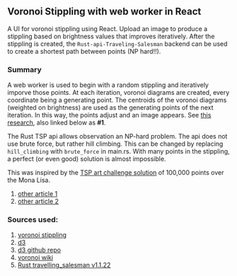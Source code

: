 ## Voronoi Stippling with web worker in React
A UI for voronoi stippling using React. Upload an image to produce a stippling based on brightness values that improves iteratively. After the stippling is created, the `Rust-api-Traveling-Salesman` backend can be used to create a shortest path between points (NP hard!!). 

### Summary

A web worker is used to begin with a random stippling and iteratively imporve those points. At each iteration, voronoi diagrams are created, every coordinate being a generating point. The centroids of the voronoi diagrams (weighted on brightness) are used as the generating points of the next iteration. In this way, the points adjust and an image appears. See [this research](https://www.cs.ubc.ca/labs/imager/tr/2002/secord2002b/secord.2002b.pdf), also linked below as **#1**. 

The Rust TSP api allows observation an NP-hard problem. The api does not use brute force, but rather hill climbing. This can be changed by replacing `hill_climbing` with `brute_force` in main.rs. With many points in the stippling, a perfect (or even good) solution is almost impossible.

This was inspired by the [TSP art challenge solution](https://www.math.uwaterloo.ca/tsp/data/ml/monalisa.html) of 100,000 points over the Mona Lisa.
1. [other article 1](https://www2.oberlin.edu/math/faculty/bosch/tspart-page.html)
2. [other article 2](https://www2.oberlin.edu/math/faculty/bosch/making-tspart-page.html)

### Sources used: 
1. [voronoi stippling](https://www.cs.ubc.ca/labs/imager/tr/2002/secord2002b/secord.2002b.pdf)
2. [d3](https://observablehq.com/@mbostock/voronoi-stippling)
3. [d3 github repo](https://github.com/d3/d3-delaunay)
4. [voronoi wiki](https://en.wikipedia.org/wiki/Voronoi_diagram)
5. [Rust travelling_salesman v1.1.22](https://crates.io/crates/travelling_salesman)
